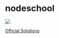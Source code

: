 nodeschool
==========
![](http://nodeschool.io/images/nodeschool-straight.png)

[Official Solutions](https://github.com/rvagg/learnyounode)
